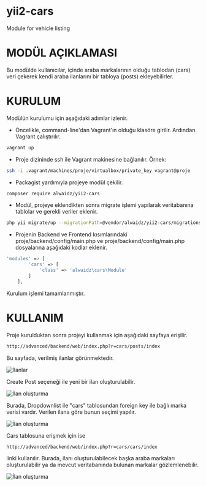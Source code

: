 # yii2-cars
Module for vehicle listing

# MODÜL AÇIKLAMASI

Bu modülde kullanıcılar, içinde araba markalarının olduğu tablodan (cars) veri çekerek kendi araba ilanlarını bir tabloya (posts) ekleyebilirler.

# KURULUM

Modülün kurulumu için aşağıdaki adımlar izlenir.

- Öncelikle, command-line'dan Vagrant'ın olduğu klasöre girilir. Ardından Vagrant çalıştırılır.

```sh
vagrant up
```

- Proje dizininde ssh ile Vagrant makinesine bağlanılır. Örnek:

```sh
ssh -i .vagrant/machines/proje/virtualbox/private_key vagrant@proje
```

- Packagist yardımıyla projeye modül çekilir.

```sh
composer require alwaidz/yii2-cars
```

- Modül, projeye eklendikten sonra migrate işlemi yapılarak veritabanına tablolar ve gerekli veriler eklenir.

```sh
php yii migrate/up --migrationPath=@vendor/alwaidz/yii2-cars/migrations
```

- Projenin Backend ve Frontend kısımlarındaki proje/backend/config/main.php ve proje/backend/config/main.php dosyalarına aşağıdaki kodlar eklenir.

```sh
'modules' => [
        'cars' => [
            'class' => 'alwaidz\cars\Module'
        ]
    ],
```

Kurulum işlemi tamamlanmıştır.

# KULLANIM

Proje kurulduktan sonra projeyi kullanmak için aşağıdaki sayfaya erişilir.

```sh
http://advanced/backend/web/index.php?r=cars/posts/index
```
Bu sayfada, verilmiş ilanlar görünmektedir. 

![İlanlar](https://i.imgur.com/w3Frm3n.png)

Create Post seçeneği ile yeni bir ilan oluşturulabilir.

![İlan oluşturma](https://i.imgur.com/VQOgVIi.png)

Burada, Dropdownlist ile "cars" tablosundan foreign key ile bağlı marka verisi vardır. Verilen ilana göre bunun seçimi yapılır.

![İlan oluşturma](https://i.imgur.com/b0UHx56.png)

Cars tablosuna erişmek için ise

```sh
http://advanced/backend/web/index.php?r=cars/cars/index
```

linki kullanılır. Burada, ilanı oluşturulabilecek başka araba markaları oluşturulabilir ya da mevcut veritabanında bulunan markalar gözlemlenebilir.

![İlan oluşturma](https://i.imgur.com/WGbhslJ.png)


